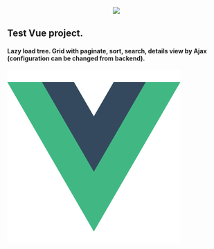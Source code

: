 <p align="center"><img src="https://laravel.com/assets/img/components/logo-laravel.svg"></p>

## Test Vue project.

#### Lazy load tree. Grid with paginate, sort, search, details view by Ajax (configuration can be changed from backend).

![Vue logo](/resources/assets/images/vue.png)
